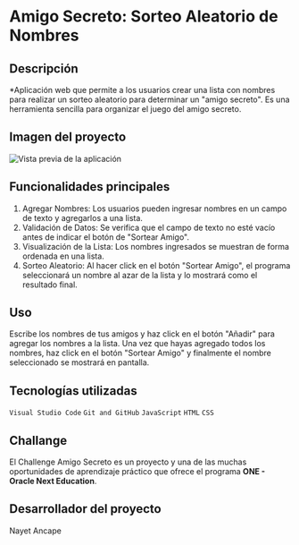 # Amigo Secreto: Sorteo Aleatorio de Nombres<br> 

## Descripción 

*Aplicación web que permite a los usuarios crear una lista con nombres para realizar un sorteo aleatorio para determinar un "amigo secreto". Es una herramienta sencilla para organizar el juego del amigo secreto.<br>

## Imagen del proyecto

![Vista previa de la aplicación](https://nayet-code.github.io/challenge-amigo-secreto/)

## Funcionalidades principales

1. Agregar Nombres: Los usuarios pueden ingresar nombres en un campo de texto y agregarlos a una lista.
3. Validación de Datos: Se verifica que el campo de texto no esté vacío antes de indicar el botón de "Sortear Amigo".
4. Visualización de la Lista: Los nombres ingresados se muestran de forma ordenada en una lista.
5. Sorteo Aleatorio: Al hacer click en el botón "Sortear Amigo", el programa seleccionará un nombre al azar de la lista y lo mostrará como el resultado final.

## Uso

Escribe los nombres de tus amigos y haz click en el botón "Añadir" para agregar los nombres a la lista. Una vez que hayas agregado todos los nombres, haz click en el botón "Sortear Amigo" y finalmente el nombre seleccionado se mostrará en pantalla.

## Tecnologías utilizadas

`Visual Studio Code`
`Git and GitHub`
`JavaScript`
`HTML`
`CSS`

## Challange 

El Challenge Amigo Secreto es un proyecto y una de las muchas oportunidades de aprendizaje práctico que ofrece el programa **ONE - Oracle Next Education**.

## Desarrollador del proyecto

Nayet Ancape 

